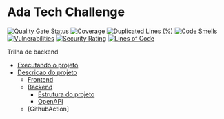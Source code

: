 # Ada Tech Challenge

[![Quality Gate Status](https://sonarcloud.io/api/project_badges/measure?project=ralvescosta_ada-tech-challenge&metric=alert_status)](https://sonarcloud.io/summary/new_code?id=ralvescosta_ada-tech-challenge)
[![Coverage](https://sonarcloud.io/api/project_badges/measure?project=ralvescosta_ada-tech-challenge&metric=coverage)](https://sonarcloud.io/summary/new_code?id=ralvescosta_ada-tech-challenge)
[![Duplicated Lines (%)](https://sonarcloud.io/api/project_badges/measure?project=ralvescosta_ada-tech-challenge&metric=duplicated_lines_density)](https://sonarcloud.io/summary/new_code?id=ralvescosta_ada-tech-challenge)
[![Code Smells](https://sonarcloud.io/api/project_badges/measure?project=ralvescosta_ada-tech-challenge&metric=code_smells)](https://sonarcloud.io/summary/new_code?id=ralvescosta_ada-tech-challenge)
[![Vulnerabilities](https://sonarcloud.io/api/project_badges/measure?project=ralvescosta_ada-tech-challenge&metric=vulnerabilities)](https://sonarcloud.io/summary/new_code?id=ralvescosta_ada-tech-challenge)
[![Security Rating](https://sonarcloud.io/api/project_badges/measure?project=ralvescosta_ada-tech-challenge&metric=security_rating)](https://sonarcloud.io/summary/new_code?id=ralvescosta_ada-tech-challenge)
[![Lines of Code](https://sonarcloud.io/api/project_badges/measure?project=ralvescosta_ada-tech-challenge&metric=ncloc)](https://sonarcloud.io/summary/new_code?id=ralvescosta_ada-tech-challenge)


Trilha de backend

- [Executando o projeto]()
- [Descricao do projeto]()
  - [Frontend]()
  - [Backend]()
    - [Estrutura do projeto]()
    - [OpenAPI]()
  - [GithubAction]